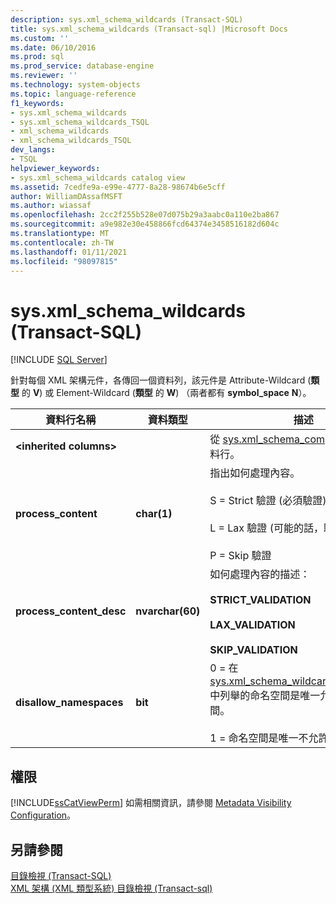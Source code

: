 ```yaml
---
description: sys.xml_schema_wildcards (Transact-SQL)
title: sys.xml_schema_wildcards (Transact-sql) |Microsoft Docs
ms.custom: ''
ms.date: 06/10/2016
ms.prod: sql
ms.prod_service: database-engine
ms.reviewer: ''
ms.technology: system-objects
ms.topic: language-reference
f1_keywords:
- sys.xml_schema_wildcards
- sys.xml_schema_wildcards_TSQL
- xml_schema_wildcards
- xml_schema_wildcards_TSQL
dev_langs:
- TSQL
helpviewer_keywords:
- sys.xml_schema_wildcards catalog view
ms.assetid: 7cedfe9a-e99e-4777-8a28-98674b6e5cff
author: WilliamDAssafMSFT
ms.author: wiassaf
ms.openlocfilehash: 2cc2f255b528e07d075b29a3aabc0a110e2ba867
ms.sourcegitcommit: a9e982e30e458866fcd64374e3458516182d604c
ms.translationtype: MT
ms.contentlocale: zh-TW
ms.lasthandoff: 01/11/2021
ms.locfileid: "98097815"
---
```

# <a name="sysxml_schema_wildcards-transact-sql"></a>sys.xml_schema_wildcards (Transact-SQL)
[!INCLUDE [SQL Server](../../includes/applies-to-version/sqlserver.md)]

  針對每個 XML 架構元件，各傳回一個資料列，該元件是 Attribute-Wildcard (**類型** 的 **V**) 或 Element-Wildcard (**類型** 的 **W**) （兩者都有 **symbol_space** **N**）。  
  
|資料行名稱|資料類型|描述|  
|-----------------|---------------|-----------------|  
|**\<inherited columns>**||從 [sys.xml_schema_components](../../relational-databases/system-catalog-views/sys-xml-schema-components-transact-sql.md)繼承資料行。|  
|**process_content**|**char(1)**|指出如何處理內容。<br /><br /> S = Strict 驗證 (必須驗證)<br /><br /> L = Lax 驗證 (可能的話，驗證)<br /><br /> P = Skip 驗證|  
|**process_content_desc**|**nvarchar(60)**|如何處理內容的描述：<br /><br /> **STRICT_VALIDATION**<br /><br /> **LAX_VALIDATION**<br /><br /> **SKIP_VALIDATION**|  
|**disallow_namespaces**|**bit**|0 = 在 [sys.xml_schema_wildcard_namespaces](../../relational-databases/system-catalog-views/sys-xml-schema-wildcard-namespaces-transact-sql.md) 中列舉的命名空間是唯一允許的命名空間。<br /><br /> 1 = 命名空間是唯一不允許的命名空間。|  
  
## <a name="permissions"></a>權限  
 [!INCLUDE[ssCatViewPerm](../../includes/sscatviewperm-md.md)] 如需相關資訊，請參閱 [Metadata Visibility Configuration](../../relational-databases/security/metadata-visibility-configuration.md)。  
  
## <a name="see-also"></a>另請參閱  
 [目錄檢視 &#40;Transact-SQL&#41;](../../relational-databases/system-catalog-views/catalog-views-transact-sql.md)   
 [XML 架構 &#40;XML 類型系統&#41; 目錄檢視 &#40;Transact-sql&#41;](../../relational-databases/system-catalog-views/xml-schemas-xml-type-system-catalog-views-transact-sql.md)  
  
  
